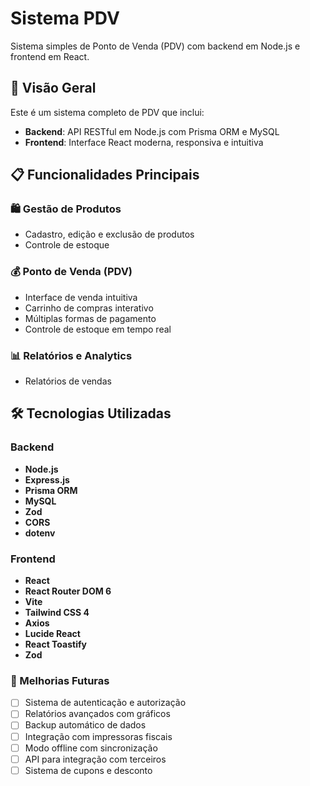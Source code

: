 # Sistema PDV

Sistema simples de Ponto de Venda (PDV) com backend em Node.js e frontend em React.

## 🚀 Visão Geral

Este é um sistema completo de PDV que inclui:
- **Backend**: API RESTful em Node.js com Prisma ORM e MySQL
- **Frontend**: Interface React moderna, responsiva e intuitiva

## 📋 Funcionalidades Principais

### 🛍️ Gestão de Produtos
- Cadastro, edição e exclusão de produtos
- Controle de estoque

### 💰 Ponto de Venda (PDV)
- Interface de venda intuitiva
- Carrinho de compras interativo
- Múltiplas formas de pagamento
- Controle de estoque em tempo real

### 📊 Relatórios e Analytics
- Relatórios de vendas

## 🛠️ Tecnologias Utilizadas

### Backend
- **Node.js**
- **Express.js**
- **Prisma ORM**
- **MySQL**
- **Zod**
- **CORS**
- **dotenv**

### Frontend
- **React**
- **React Router DOM 6**
- **Vite**
- **Tailwind CSS 4**
- **Axios**
- **Lucide React**
- **React Toastify**
- **Zod**

### 🚧 Melhorias Futuras
- [ ] Sistema de autenticação e autorização
- [ ] Relatórios avançados com gráficos
- [ ] Backup automático de dados
- [ ] Integração com impressoras fiscais
- [ ] Modo offline com sincronização
- [ ] API para integração com terceiros
- [ ] Sistema de cupons e desconto